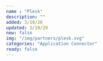 ```yaml
---
name : "Plesk"
description: ""
added: 3/19/20
updated: 3/19/20
new: false
img: "/img/partners/plesk.svg"
categories: "Application Connector"
ready: false
---
```

